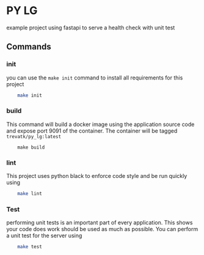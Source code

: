# PY LG

example project using fastapi to serve a health check with unit test

## Commands

### init

you can use the `make init` command to install all requirements for this project
```bash
    make init
```

### build

This command will build a docker image using the application source code and expose port 9091 of the container. The container will be tagged `trevatk/py_lg:latest`
```
    make build
```

### lint

This project uses python black to enforce code style and be run quickly using
```bash
    make lint
```

### Test

performing unit tests is an important part of every application. This shows your code does work should be used as much as possible. You can perform a unit test for the server using
```bash
    make test
```